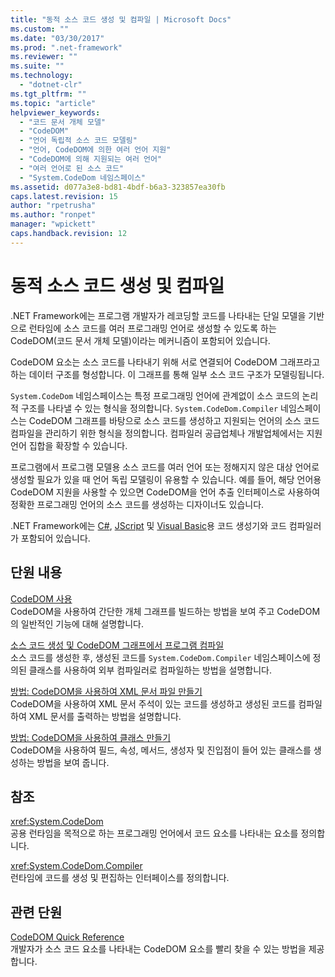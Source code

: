 ```yaml
---
title: "동적 소스 코드 생성 및 컴파일 | Microsoft Docs"
ms.custom: ""
ms.date: "03/30/2017"
ms.prod: ".net-framework"
ms.reviewer: ""
ms.suite: ""
ms.technology: 
  - "dotnet-clr"
ms.tgt_pltfrm: ""
ms.topic: "article"
helpviewer_keywords: 
  - "코드 문서 개체 모델"
  - "CodeDOM"
  - "언어 독립적 소스 코드 모델링"
  - "언어, CodeDOM에 의한 여러 언어 지원"
  - "CodeDOM에 의해 지원되는 여러 언어"
  - "여러 언어로 된 소스 코드"
  - "System.CodeDom 네임스페이스"
ms.assetid: d077a3e8-bd81-4bdf-b6a3-323857ea30fb
caps.latest.revision: 15
author: "rpetrusha"
ms.author: "ronpet"
manager: "wpickett"
caps.handback.revision: 12
---
```

# 동적 소스 코드 생성 및 컴파일
.NET Framework에는 프로그램 개발자가 레코딩할 코드를 나타내는 단일 모델을 기반으로 런타임에 소스 코드를 여러 프로그래밍 언어로 생성할 수 있도록 하는 CodeDOM\(코드 문서 개체 모델\)이라는 메커니즘이 포함되어 있습니다.  
  
 CodeDOM 요소는 소스 코드를 나타내기 위해 서로 연결되어 CodeDOM 그래프라고 하는 데이터 구조를 형성합니다. 이 그래프를 통해 일부 소스 코드 구조가 모델링됩니다.  
  
 `System.CodeDom` 네임스페이스는 특정 프로그래밍 언어에 관계없이 소스 코드의 논리적 구조를 나타낼 수 있는 형식을 정의합니다.  `System.CodeDom.Compiler` 네임스페이스는 CodeDOM 그래프를 바탕으로 소스 코드를 생성하고 지원되는 언어의 소스 코드 컴파일을 관리하기 위한 형식을 정의합니다.  컴파일러 공급업체나 개발업체에서는 지원 언어 집합을 확장할 수 있습니다.  
  
 프로그램에서 프로그램 모델용 소스 코드를 여러 언어 또는 정해지지 않은 대상 언어로 생성할 필요가 있을 때 언어 독립 모델링이 유용할 수 있습니다.  예를 들어, 해당 언어용 CodeDOM 지원을 사용할 수 있으면 CodeDOM을 언어 추출 인터페이스로 사용하여 정확한 프로그래밍 언어의 소스 코드를 생성하는 디자이너도 있습니다.  
  
 .NET Framework에는 [C\#](frlrfMicrosoftCSharpCSharpCodeProviderClassTopic), [JScript](frlrfMicrosoftJScriptJScriptCodeProviderClassTopic) 및 [Visual Basic](frlrfMicrosoftVisualBasicVBCodeProviderClassTopic)용 코드 생성기와 코드 컴파일러가 포함되어 있습니다.  
  
## 단원 내용  
 [CodeDOM 사용](../../../docs/framework/reflection-and-codedom/using-the-codedom.md)  
 CodeDOM을 사용하여 간단한 개체 그래프를 빌드하는 방법을 보여 주고 CodeDOM의 일반적인 기능에 대해 설명합니다.  
  
 [소스 코드 생성 및 CodeDOM 그래프에서 프로그램 컴파일](../../../docs/framework/reflection-and-codedom/generating-and-compiling-source-code-from-a-codedom-graph.md)  
 소스 코드를 생성한 후, 생성된 코드를 `System.CodeDom.Compiler` 네임스페이스에 정의된 클래스를 사용하여 외부 컴파일러로 컴파일하는 방법을 설명합니다.  
  
 [방법: CodeDOM을 사용하여 XML 문서 파일 만들기](../../../docs/framework/reflection-and-codedom/how-to-create-an-xml-documentation-file-using-codedom.md)  
 CodeDOM을 사용하여 XML 문서 주석이 있는 코드를 생성하고 생성된 코드를 컴파일하여 XML 문서를 출력하는 방법을 설명합니다.  
  
 [방법: CodeDOM을 사용하여 클래스 만들기](../../../docs/framework/reflection-and-codedom/how-to-create-a-class-using-codedom.md)  
 CodeDOM을 사용하여 필드, 속성, 메서드, 생성자 및 진입점이 들어 있는 클래스를 생성하는 방법을 보여 줍니다.  
  
## 참조  
 <xref:System.CodeDom>  
 공용 런타임을 목적으로 하는 프로그래밍 언어에서 코드 요소를 나타내는 요소를 정의합니다.  
  
 <xref:System.CodeDom.Compiler>  
 런타임에 코드를 생성 및 편집하는 인터페이스를 정의합니다.  
  
## 관련 단원  
 [CodeDOM Quick Reference](http://msdn.microsoft.com/ko-kr/c77b8bfd-0a32-4e36-b59a-4f687f32c524)  
 개발자가 소스 코드 요소를 나타내는 CodeDOM 요소를 빨리 찾을 수 있는 방법을 제공합니다.